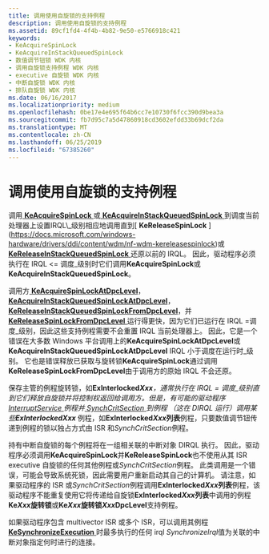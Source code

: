 ```yaml
---
title: 调用使用自旋锁的支持例程
description: 调用使用自旋锁的支持例程
ms.assetid: 89cf1fd4-4f4b-4b82-9e50-e5766918c421
keywords:
- KeAcquireSpinLock
- KeAcquireInStackQueuedSpinLock
- 数值调节钮锁 WDK 内核
- 调用自旋锁支持例程 WDK 内核
- executive 自旋锁 WDK 内核
- 中断自旋锁 WDK 内核
- 排队自旋锁 WDK 内核
ms.date: 06/16/2017
ms.localizationpriority: medium
ms.openlocfilehash: 0be17e4e695f64b6cc7e10730f6fcc390d9bea3a
ms.sourcegitcommit: fb7d95c7a5d47860918cd3602efdd33b69dcf2da
ms.translationtype: MT
ms.contentlocale: zh-CN
ms.lasthandoff: 06/25/2019
ms.locfileid: "67385260"
---
```

# <a name="calling-support-routines-that-use-spin-locks"></a>调用使用自旋锁的支持例程





调用[ **KeAcquireSpinLock** ](https://docs.microsoft.com/windows-hardware/drivers/ddi/content/wdm/nf-wdm-keacquirespinlock)或[ **KeAcquireInStackQueuedSpinLock** ](https://docs.microsoft.com/previous-versions/windows/hardware/drivers/ff551899(v=vs.85))到调度当前处理器上设置IRQL\_级别相应地调用直到[ **KeReleaseSpinLock** ](https://docs.microsoft.com/windows-hardware/drivers/ddi/content/wdm/nf-wdm-kereleasespinlock)或[ **KeReleaseInStackQueuedSpinLock** ](https://docs.microsoft.com/windows-hardware/drivers/ddi/content/wdm/nf-wdm-kereleaseinstackqueuedspinlock)还原以前的 IRQL。 因此，驱动程序必须执行在 IRQL &lt;= 调度\_级别时它们调用**KeAcquireSpinLock**或**KeAcquireInStackQueuedSpinLock**。

调用方[ **KeAcquireSpinLockAtDpcLevel**](https://docs.microsoft.com/windows-hardware/drivers/ddi/content/wdm/nf-wdm-keacquirespinlockatdpclevel)， [ **KeAcquireInStackQueuedSpinLockAtDpcLevel**](https://docs.microsoft.com/previous-versions/windows/hardware/drivers/ff551908(v=vs.85))， [ **KeReleaseInStackQueuedSpinLockFromDpcLevel**](https://docs.microsoft.com/windows-hardware/drivers/ddi/content/wdm/nf-wdm-kereleaseinstackqueuedspinlockfromdpclevel)，并[ **KeReleaseSpinLockFromDpcLevel** ](https://docs.microsoft.com/windows-hardware/drivers/ddi/content/wdm/nf-wdm-kereleasespinlockfromdpclevel)运行得更快，因为它们已运行在 IRQL =调度\_级别，因此这些支持例程需要不会重置 IRQL 当前处理器上。 因此，它是一个错误在大多数 Windows 平台调用上的**KeAcquireSpinLockAtDpcLevel**或**KeAcquireInStackQueuedSpinLockAtDpcLevel** IRQL 小于调度在运行时\_级别。 它也是错误释放已获取与旋转锁**KeAcquireSpinLock**通过调用**KeReleaseSpinLockFromDpcLevel**由于调用方的原始 IRQL 不会还原。

保存主管的例程旋转锁，如<strong>ExInterlocked*Xxx</strong><em>，通常执行在 IRQL = 调度\_级别直到它们释放自旋锁并将控制权返回给调用方。但是，有可能的驱动程序[ </em>InterruptService<em> ](<https://msdn.microsoft.com/library/windows/hardware/ff547958>)例程并[ </em>SynchCritSection<em> ](<https://msdn.microsoft.com/library/windows/hardware/ff563928>)到例程 （这在 DIRQL 运行）调用某些**ExInterlocked</em>Xxx*** 例程，如**ExInterlocked*Xxx*列表**例程，只要数值调节钮传递到例程的锁以独占方式由 ISR 和*SynchCritSection*例程。

持有中断自旋锁的每个例程将在一组相关联的中断对象 DIRQL 执行。 因此，驱动程序必须调用**KeAcquireSpinLock**并**KeReleaseSpinLock**也不使用从其 ISR executive 自旋锁的任何其他例程或*SynchCritSection*例程。 此类调用是一个错误，可能会导致系统死锁，因此需要用户重新启动其自己的计算机。 请注意，如果驱动程序的 ISR 或*SynchCritSection*例程调用**ExInterlocked*Xxx*列表**例程，该驱动程序不能重复使用它将传递给自旋锁**ExInterlocked*Xxx*列表**中调用的例程**Ke*Xxx*旋转锁**或**Ke*Xxx*旋转锁*Xxx*DpcLevel**支持例程。

如果驱动程序包含 multivector ISR 或多个 ISR，可以调用其例程[ **KeSynchronizeExecution** ](https://docs.microsoft.com/windows-hardware/drivers/ddi/content/wdm/nf-wdm-kesynchronizeexecution)时最多执行的任何 irql *SynchronizeIrql*值为关联的中断对象指定何时进行的连接。

 

 




